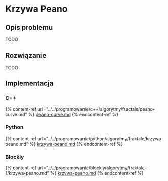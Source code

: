 # Krzywa Peano

## Opis problemu

TODO

## Rozwiązanie

TODO

## Implementacja

### C++

{% content-ref url="../../programowanie/c++/algorytmy/fractals/peano-curve.md" %}
[peano-curve.md](../../programowanie/c++/algorytmy/fractals/peano-curve.md)
{% endcontent-ref %}

### Python

{% content-ref url="../../programowanie/python/algorytmy/fraktale/krzywa-peano.md" %}
[krzywa-peano.md](../../programowanie/python/algorytmy/fraktale/krzywa-peano.md)
{% endcontent-ref %}

### Blockly

{% content-ref url="../../programowanie/blockly/algorytmy/fraktale-1/krzywa-peano.md" %}
[krzywa-peano.md](../../programowanie/blockly/algorytmy/fraktale-1/krzywa-peano.md)
{% endcontent-ref %}
